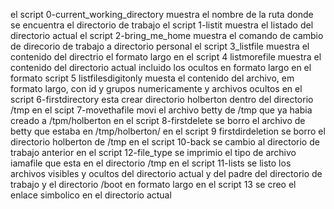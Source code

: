 el script 0-current_working_directory muestra el nombre de la ruta donde se encuentra el directorio de trabajo
el script 1-listit muestra el listado del directorio actual
el script 2-bring_me_home muestra el comando de cambio de direcorio de trabajo a directorio personal
el script 3_listfile muestra el contenido del directrio el formato largo
en el script 4 listmorefile muestra el contenido del directorio actual incluido los ocultos en formato largo
en el formato script 5 listfilesdigitonly muesta el contenido del archivo, em formato largo, con id y grupos numericamente y archivos ocultos
en el script 6-firstdirectory esta crear directorio holberton dentro del directorio /tmp
en el scipt 7-movethafile movi el archivo betty de /tmp que ya habia creado a /tpm/holberton
en el script 8-firstdelete se borro el archivo de betty que estaba en /tmp/holberton/
en el script 9 firstdirdeletion se  borro el directorio holberton de /tmp
en el script 10-back se cambio al directorio de trabajo anterior
en el script 12-file_type se imprimio el tipo de archivo iamafile que esta en el directorio /tmp
en el script 11-lists se listo los archivos visibles y ocultos del directorio actual y del padre del directorio de trabajo y el directorio /boot en formato largo
en el script 13 se creo el enlace simbolico en el directorio actual